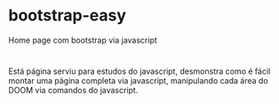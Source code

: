 # bootstrap-easy
Home page com bootstrap via javascript
#
Está página serviu para estudos do javascript, desmonstra como é fácil montar uma página completa via javascript, manipulando cada área do DOOM via comandos do javascript.
